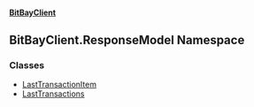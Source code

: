 #### [BitBayClient](./index.md 'index')
## BitBayClient.ResponseModel Namespace
### Classes
- [LastTransactionItem](./BitBayClient-ResponseModel-LastTransactionItem.md 'BitBayClient.ResponseModel.LastTransactionItem')
- [LastTransactions](./BitBayClient-ResponseModel-LastTransactions.md 'BitBayClient.ResponseModel.LastTransactions')
